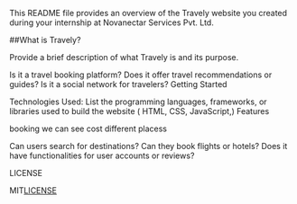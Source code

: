 
  This README file provides an overview of the Travely website you created during your internship at Novanectar Services Pvt. Ltd.
  
  
  ##What is Travely?

Provide a brief description of what Travely is and its purpose.

Is it a travel booking platform?
Does it offer travel recommendations or guides?
Is it a social network for travelers?
Getting Started


Technologies Used: List the programming languages, frameworks, or libraries used to build the website ( HTML, CSS, JavaScript,)
Features

booking
we can see cost 
different placess


Can users search for destinations?
Can they book flights or hotels?
Does it have functionalities for user accounts or reviews?



LICENSE

MIT[LICENSE](LICENSE) 
